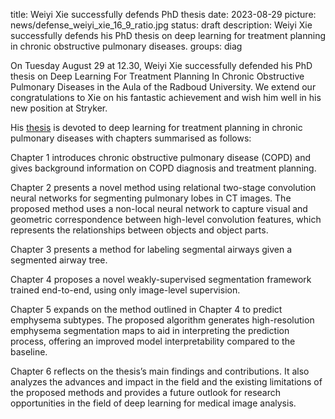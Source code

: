 title: Weiyi Xie successfully defends PhD thesis
date: 2023-08-29
picture: news/defense_weiyi_xie_16_9_ratio.jpg
status: draft
description: Weiyi Xie successfully defends his PhD thesis on deep learning for treatment planning in chronic obstructive pulmonary diseases.
groups: diag


On Tuesday August 29 at 12.30, Weiyi Xie successfully defended his PhD thesis on Deep Learning For Treatment Planning In Chronic Obstructive Pulmonary Diseases in the Aula of the Radboud University.  We extend our congratulations to Xie on his fantastic achievement and wish him well in his new position at Stryker.

His [thesis](https://www.diagnijmegen.nl/publications/xie23a/) is devoted to deep learning for treatment planning in chronic pulmonary diseases with chapters summarised as follows:   

Chapter 1 introduces chronic obstructive pulmonary disease (COPD) and gives background information on COPD diagnosis and treatment planning.

Chapter 2 presents a novel method using relational two-stage convolution neural networks for segmenting pulmonary lobes in CT images. The proposed method uses a non-local neural network to capture visual and geometric correspondence between high-level convolution features, which represents the relationships between objects and object parts.

Chapter 3 presents a method for labeling segmental airways given a segmented airway tree.

Chapter 4 proposes a novel weakly-supervised segmentation framework trained end-to-end, using only image-level supervision. 

Chapter 5 expands on the method outlined in Chapter 4 to predict emphysema subtypes. The proposed algorithm generates high-resolution emphysema segmentation maps to aid in interpreting the prediction process, offering an improved model interpretability compared to the baseline.

Chapter 6 reflects on the thesis’s main findings and contributions. It also analyzes the advances and impact in the field and the existing limitations of the proposed methods and provides a future outlook for research opportunities in the field of deep learning for medical image analysis.